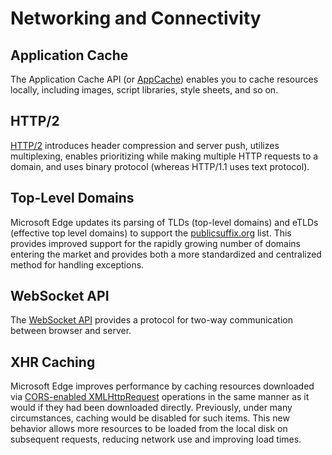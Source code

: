 # Networking and Connectivity 

## Application Cache
The Application Cache API (or [AppCache](./application-cache)) enables you to cache resources locally, including images, script libraries, style sheets, and so on. 

## HTTP/2

[HTTP/2](./HTTP2) introduces header compression and server push, utilizes multiplexing, enables prioritizing while making multiple HTTP requests to a domain, and uses binary protocol (whereas HTTP/1.1 uses text protocol).

## Top-Level Domains

Microsoft Edge updates its parsing of TLDs (top-level domains) and eTLDs (effective top level domains) to support the [publicsuffix.org](http://go.microsoft.com/fwlink/p/?LinkId=524481) list. This provides improved support for the rapidly growing number of domains entering the market and provides both a more standardized and centralized method for handling exceptions.

## WebSocket API
The [WebSocket API](./webSocket) provides a protocol for two-way communication between browser and server. 

## XHR Caching

Microsoft Edge improves performance by caching resources downloaded via [CORS-enabled XMLHttpRequest](https://msdn.microsoft.com/library/hh673569(v=vs.85).aspx) operations in the same manner as it would if they had been downloaded directly. Previously, under many circumstances, caching would be disabled for such items. This new behavior allows more resources to be loaded from the local disk on subsequent requests, reducing network use and improving load times.

